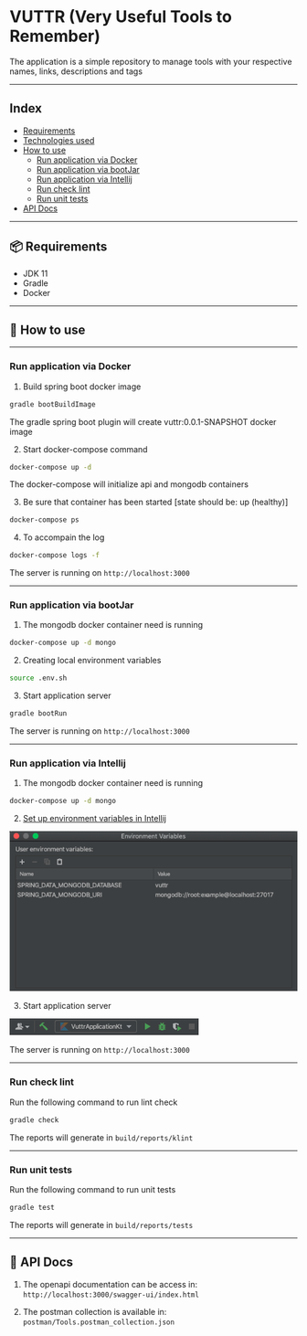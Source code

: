 # VUTTR (Very Useful Tools to Remember)

The application is a simple repository to manage tools with your respective names, links, descriptions and tags

---

## Index
- [Requirements](#requirements)
- [Technologies used](#technologies-used)
- [How to use](#how-to-use)
    - [Run application via Docker](#run-application-via-docker)
    - [Run application via bootJar](#run-application-via-bootjar)
    - [Run application via Intellij](#run-application-via-intellij)
    - [Run check lint](#run-check-lint)
    - [Run unit tests](#run-unit-tests)
- [API Docs](#api-docs)

---

## 📦 Requirements

* JDK 11
* Gradle
* Docker

---

## 🚀 How to use

---

### Run application via Docker

1) Build spring boot docker image

```sh
gradle bootBuildImage
```

The gradle spring boot plugin will create vuttr:0.0.1-SNAPSHOT docker image

2) Start docker-compose command

```sh
docker-compose up -d
```

The docker-compose will initialize api and mongodb containers

3) Be sure that container has been started [state should be: up (healthy)]
```sh
docker-compose ps
```

4) To accompain the log
```sh
docker-compose logs -f
```

The server is running on `http://localhost:3000`

---

### Run application via bootJar

1) The mongodb docker container need is running

```sh
docker-compose up -d mongo
```

2) Creating local environment variables
```sh
source .env.sh
```

3) Start application server
```sh
gradle bootRun
```

The server is running on `http://localhost:3000`

---

### Run application via Intellij

1) The mongodb docker container need is running

```sh
docker-compose up -d mongo
```

2) [Set up environment variables in Intellij](https://www.jetbrains.com/help/objc/add-environment-variables-and-program-arguments.html)

![Set up environment variables in Intellij](docs/assets/environment-variable-intellij.png?raw=true "Set up environment variables in Intellij")

3) Start application server

![Start application server](docs/assets/start-server-intellij.png?raw=true "Start application server")

The server is running on `http://localhost:3000`

---

### Run check lint

Run the following command to run lint check
```sh
gradle check
```

The reports will generate in `build/reports/klint`

---

### Run unit tests

Run the following command to run unit tests
```sh
gradle test
```

The reports will generate in `build/reports/tests`

---

## 📄 API Docs

1) The openapi documentation can be access in: `http://localhost:3000/swagger-ui/index.html`

2) The postman collection is available in: `postman/Tools.postman_collection.json`